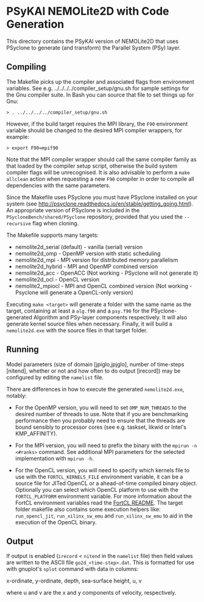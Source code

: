 # PSyKAl NEMOLite2D with Code Generation #

This directory contains the PSyKAl version of NEMOLite2D that uses
PSyclone to generate (and transform) the Parallel System (PSy) layer.

## Compiling ##

The Makefile picks up the compiler and associated flags from environment
variables. See e.g. ../../../../compiler_setup/gnu.sh for sample
settings for the Gnu compiler suite. In Bash you can source that file
to set things up for Gnu:

    > . ../../../../compiler_setup/gnu.sh

However, if the build target requires the MPI library, the `F90` environment
variable should be changed to the desired MPI compiler wrappers, for example:

    > export F90=mpif90

Note that the MPI compiler wrapper should call the same compiler family as that
loaded by the compiler setup script, otherwise the build system compiler flags
will be unrecognised. It is also advisable to perform a `make allclean` action
when requesting a new `F90` compiler in order to compile all dependencies with
the same parameters.

Since the Makefile uses PSyclone you must have PSyclone installed on your
system (see http://psyclone.readthedocs.io/en/stable/getting_going.html). An
appropriate version of PSyclone is included in the
`PSycloneBench/shared/PSyclone` repository, provided that you used the
`--recursive` flag when cloning.

The Makefile supports many targets:

- nemolite2d_serial (default) - vanilla (serial) version
- nemolite2d_omp - OpenMP version with static scheduling
- nemolite2d_mpi - MPI version for distributed memory parallelism
- nemolite2d_hybrid - MPI and OpenMP combined version
- nemolite2d_acc - OpenACC (Not working - PSyclone will not generate it)
- nemolite2d_ocl - OpenCL version
- nemolite2_mpiocl - MPI and OpenCL combined version (Not working - Psyclone
will generate a OpenCL-only version)

Executing `make <target>` will generate a folder with the same name as the
target, containing at least a `alg.f90` and a `psy.f90` for the
PSyclone-generated Algorithm and PSy-layer components respectively.
It will also generate kernel source files when necessary. Finally, it will
build a `nemolite2d.exe` with the source files in that target folder.


## Running ##

Model parameters (size of domain [jpiglo,jpjglo], number of time-steps
[nitend], whether or not and how often to do output [irecord]) may be
configured by editing the `namelist` file.

There are differences in how to execute the generated `nemolite2d.exe`,
notably:

- For the OpenMP version, you will need to set `OMP_NUM_THREADS` to the
desired number of threads to use. Note that if you are benchmarking
performance then you probably need to ensure that the threads are bound
sensibly to processor cores (see e.g. taskset, likwid or Intel's KMP_AFFINITY).

- For the MPI version, you will need to prefix the binary with the
`mpirun -n <#ranks>` command. See additional MPI parameters for the selected
implementation with `mpirun -h`.

- For the OpenCL version, you will need to specify which kernels file to use
with the `FORTCL_KERNELS_FILE` environment variable, it can be a source file
for JITed OpenCL or a ahead-of-time compiled binary object. Optionally you can
select which OpenCL platform to use with the `FORTCL_PLATFORM` environment
variable. For more information about the FortCL environment variables read
the [FortCL README](https://github.com/stfc/FortCL).
The target folder makefile also contains some execution helpers like:
`run_opencl_jit`, `run_xilinx_sw_emu` and `run_xilinx_sw_emu` to aid in the
execution of the OpenCL binary.

## Output ##

If output is enabled (`irecord` < `nitend` in the `namelist` file) then
field values are written to the ASCII file `go2d_<time-step>.dat`. This
is formatted for use with gnuplot's `splot` command with data in columns:

x-ordinate, y-ordinate, depth, sea-surface height, u, v

where u and v are the x and y components of velocity, respectively.

